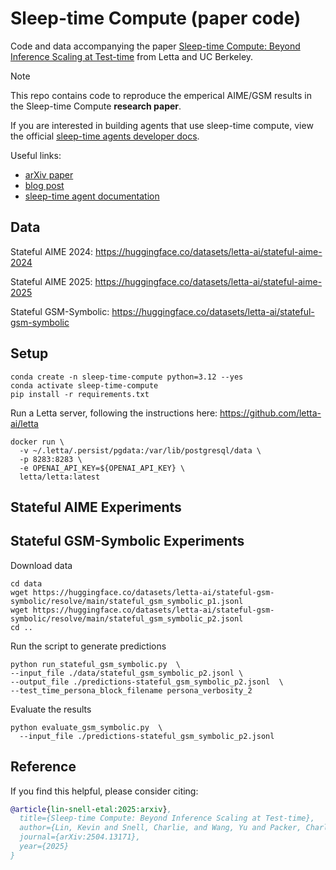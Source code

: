 # Sleep-time Compute (paper code)
Code and data accompanying the paper [Sleep-time Compute: Beyond Inference Scaling at Test-time](https://arxiv.org/abs/2504.13171) from Letta and UC Berkeley.

> [!NOTE]
> This repo contains code to reproduce the emperical AIME/GSM results in the Sleep-time Compute **research paper**.
> 
> If you are interested in building agents that use sleep-time compute, view the official [sleep-time agents developer docs](https://docs.letta.com/guides/agents/sleep-time-agents).

Useful links:
* [arXiv paper](https://arxiv.org/abs/2504.13171)
* [blog post](https://www.letta.com/blog/sleep-time-compute)
* [sleep-time agent documentation](https://docs.letta.com/guides/agents/sleep-time-agents)

## Data

Stateful AIME 2024: https://huggingface.co/datasets/letta-ai/stateful-aime-2024

Stateful AIME 2025: https://huggingface.co/datasets/letta-ai/stateful-aime-2025

Stateful GSM-Symbolic: https://huggingface.co/datasets/letta-ai/stateful-gsm-symbolic


## Setup
```
conda create -n sleep-time-compute python=3.12 --yes
conda activate sleep-time-compute
pip install -r requirements.txt
```

Run a Letta server, following the instructions here: https://github.com/letta-ai/letta
```
docker run \
  -v ~/.letta/.persist/pgdata:/var/lib/postgresql/data \
  -p 8283:8283 \
  -e OPENAI_API_KEY=${OPENAI_API_KEY} \
  letta/letta:latest
```


## Stateful AIME Experiments  

## Stateful GSM-Symbolic Experiments
Download data
```
cd data
wget https://huggingface.co/datasets/letta-ai/stateful-gsm-symbolic/resolve/main/stateful_gsm_symbolic_p1.jsonl
wget https://huggingface.co/datasets/letta-ai/stateful-gsm-symbolic/resolve/main/stateful_gsm_symbolic_p2.jsonl
cd ..
```

Run the script to generate predictions
```
python run_stateful_gsm_symbolic.py  \
--input_file ./data/stateful_gsm_symbolic_p2.jsonl \
--output_file ./predictions-stateful_gsm_symbolic_p2.jsonl  \
--test_time_persona_block_filename persona_verbosity_2
```

Evaluate the results
```
python evaluate_gsm_symbolic.py  \
  --input_file ./predictions-stateful_gsm_symbolic_p2.jsonl
```

## Reference
If you find this helpful, please consider citing:
```bibtex
@article{lin-snell-etal:2025:arxiv},
  title={Sleep-time Compute: Beyond Inference Scaling at Test-time},
  author={Lin, Kevin and Snell, Charlie, and Wang, Yu and Packer, Charles and Wooders, Sarah and Stoica, Ion, and Gonzalez, Joseph E.},
  journal={arXiv:2504.13171},
  year={2025}
}
```

